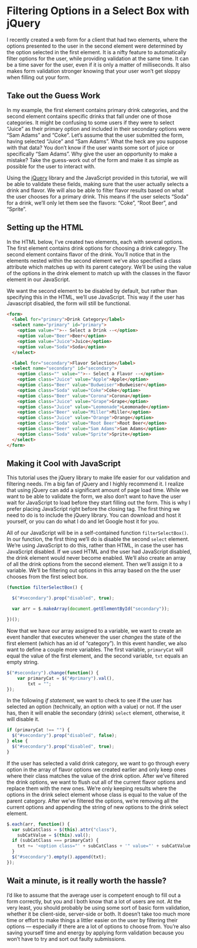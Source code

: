 Filtering Options in a Select Box with jQuery
=============================================

I recently created a web form for a client that had two elements, where the options presented to the user in the second element were determined by the option selected in the first element. It is a nifty feature to automatically filter options for the user, while providing validation at the same time. It can be a time saver for the user, even if it is only a matter of milliseconds. It also makes form validation stronger knowing that your user won’t get sloppy when filling out your form.

Take out the Guess Work
-----------------------

In my example, the first element contains primary drink categories, and the second element contains specific drinks that fall under one of those categories. It might be confusing to some users if they were to select “Juice” as their primary option and included in their secondary options were “Sam Adams” and “Coke”. Let’s assume that the user submitted the form, having selected “Juice” and “Sam Adams”. What the heck are you suppose with that data? You don’t know if the user wants some sort of juice or specifically “Sam Adams”. Why give the user an opportunity to make a mistake? Take the guess-work out of the form and make it as simple as possible for the user to interact with.

Using the <a href="http://jquery.com">jQuery</a> library and the JavaScript provided in this tutorial, we will be able to validate these fields, making sure that the user actually selects a drink and flavor. We will also be able to filter flavor results based on what the user chooses for a primary drink. This means if the user selects “Soda” for a drink, we’ll only let them see the flavors: “Coke”, “Root Beer”, and “Sprite”.

Setting up the HTML
-------------------

In the HTML below, I’ve created two elements, each with several options. The first element contains drink options for choosing a drink category. The second element contains flavor of the drink. You’ll notice that in the elements nested within the second element we’ve also specified a class attribute which matches up with its parent category. We’ll be using the value of the options in the drink element to match up with the classes in the flavor element in our JavaScript.

We want the second element to be disabled by default, but rather than specifying this in the HTML, we’ll use JavaScript. This way if the user has Javascript disabled, the form will still be functional.

```html
<form>
  <label for="primary">Drink Category</label>
  <select name="primary" id="primary">
    <option value="">-- Select a Drink --</option>
    <option value="Beer">Beer</option>
    <option value="Juice">Juice</option>
    <option value="Soda">Soda</option>
  </select>

  <label for="secondary">Flavor Selection</label>
  <select name="secondary" id="secondary">
    <option class="" value="">-- Select a Flavor --</option>
    <option class="Juice" value="Apple">Apple</option>
    <option class="Beer" value="Budweiser">Budweiser</option>
    <option class="Soda" value="Coke">Coke</option>
    <option class="Beer" value="Corona">Corona</option>
    <option class="Juice" value="Grape">Grape</option>
    <option class="Juice" value="Leomonade">Leomonade</option>
    <option class="Beer" value="Miller">Miller</option>
    <option class="Juice" value="Orange">Orange</option>
    <option class="Soda" value="Root Beer">Root Beer</option>
    <option class="Beer" value="Sam Adams">Sam Adams</option>
    <option class="Soda" value="Sprite">Sprite</option>
  </select>
</form>
```

Making it Cool with JavaScript
------------------------------

This tutorial uses the jQuery library to make life easier for our validation and filtering needs. I’m a big fan of jQuery and I highly recommend it. I realize that using jQuery can add a significant amount of page load time. While we want to be able to validate the form, we also don’t want to have the user wait for JavaScript to load before they start filling out the form. This is why I prefer placing JavaScript right before the closing tag. The first thing we need to do is to include the jQuery library. You can download and host it yourself, or you can do what I do and let Google host it for you.

All of our JavaScript will be in a self-contained function <code>filterSelectBox()</code>. In our function, the first thing we’ll do is disable the second <code>select</code> element. We’re using JavaScript to do this, rather than HTML, in case the user has JavaScript disabled. If we used HTML and the user had JavaScript disabled, the drink element would never become enabled. We’ll also create an array of all the drink options from the second element. Then we’ll assign it to a variable. We’ll be filtering out options in this array based on the the user chooses from the first select box.

```javascript
(function filterSelectBox() {

  $("#secondary").prop("disabled", true);

  var arr = $.makeArray(document.getElementById("secondary"));

})();
```

Now that we have our array assigned to a variable, we want to create an event handler that executes whenever the user <em>changes</em> the state of the first element (which has an id of “category”). In this event handler, we also want to define a couple more variables. The first variable, `primaryCat` will equal the value of the first element, and the second variable, <code>txt</code> equals an empty string.

```javascript
$("#secondary").change(function() {
    var primaryCat = $("#primary").val(),
        txt = "";
});
```

In the following <em>if statement</em>, we want to check to see if the user has selected an option (technically, an option with a value) or not. If the user has, then it will enable the secondary (drink) <code>select</code> element, otherwise, it will disable it.

```javascript
if (primaryCat !== "") {
  $("#secondary").prop("disabled", false);
} else {
  $("#secondary").prop("disabled", true);
}
```

If the user has selected a valid drink category, we want to go through every option in the array of flavor options we created earlier and only keep ones where their class matches the value of the drink option. After we’ve filtered the drink options, we want to flush out all of the current flavor options and replace them with the new ones. We’re only keeping results where the options in the drink select element whose class is equal to the value of the parent category. After we’ve filtered the options, we’re removing all the current options and appending the string of new options to the drink select element.

```javascript
$.each(arr, function() {
  var subCatClass = $(this).attr("class"),
    subCatValue = $(this).val();
  if (subCatClass === primaryCat) {
    txt += '<option class="' + subCatClass + '" value="' + subCatValue + '">' + subCatValue + '<\/option>';
  }
  $("#secondary").empty().append(txt);
});
```

Wait a minute, is it really worth the hassle?
---------------------------------------------

I’d like to assume that the average user is competent enough to fill out a form correctly, but you and I both know that a lot of users are not. At the very least, you should probably be using some sort of basic form validation, whether it be client-side, server-side or both. It doesn’t take too much more time or effort to make things a littler easier on the user by filtering their options — especially if there are a lot of options to choose from. You’re also saving yourself time and energy by applying form validation because you won’t have to try and sort out faulty submissions.
